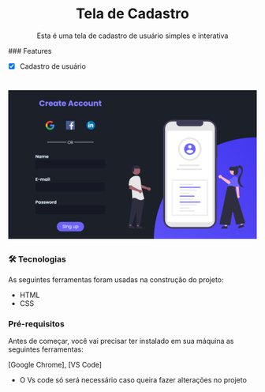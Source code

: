<h1 align="center">Tela de Cadastro</h1>
<p align="center">Esta é uma tela de cadastro de usuário simples e interativa</p>
### Features

- [x] Cadastro de usuário

<h1 align="center">
  <img src = "./assets/tela-final.png" />
</h1>

### 🛠 Tecnologias

As seguintes ferramentas foram usadas na construção do projeto:

- HTML
- CSS

### Pré-requisitos

Antes de começar, você vai precisar ter instalado em sua máquina as seguintes ferramentas:

[Google Chrome], [VS Code]

- O Vs code só será necessário caso queira fazer alterações no projeto
